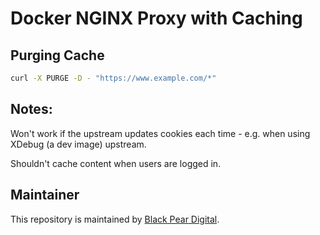 # Docker NGINX Proxy with Caching


## Purging Cache

```bash
curl -X PURGE -D - "https://www.example.com/*"
```

## Notes:

Won't work if the upstream updates cookies each time - e.g. when using XDebug (a dev image) upstream.

Shouldn't cache content when users are logged in.

## Maintainer

This repository is maintained by [Black Pear Digital](https://www.blackpeardigital.co.uk).
